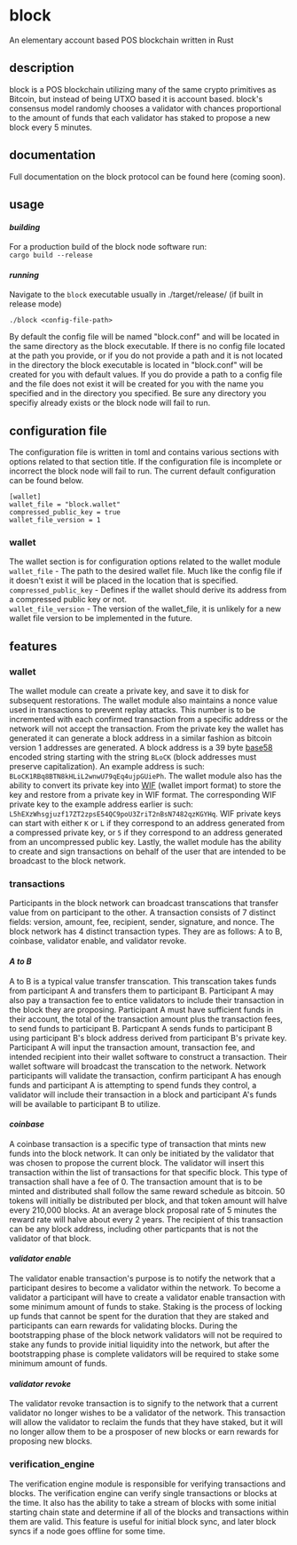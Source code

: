 # block
An elementary account based POS blockchain written in Rust

## description
block is a POS blockchain utilizing many of the same crypto primitives as Bitcoin, but instead of being UTXO based it is account based. block's consensus model randomly chooses a validator with chances proportional to the amount of funds that each validator has staked to propose a new block every 5 minutes.

## documentation
Full documentation on the block protocol can be found here (coming soon).

## usage
#### *building*
For a production build of the block node software run:\
`cargo build --release`

#### *running*
Navigate to the `block` executable usually in ./target/release/ (if built in release mode)

`./block <config-file-path>`

By default the config file will be named "block.conf" and will be located in the same directory as the block executable. If there is no config file located at the path you provide, or if you do not provide a path and it is not located in the directory the block executable is located in "block.conf" will be created for you with default values. If you do provide a path to a config file and the file does not exist it will be created for you with the name you specified and in the directory you specified. Be sure any directory you specifiy already exists or the block node will fail to run.

## configuration file
The configuration file is written in toml and contains various sections with options related to that section title. If the configuration file is incomplete or incorrect the block node will fail to run. The current default configuration can be found below.
```
[wallet]
wallet_file = "block.wallet"
compressed_public_key = true
wallet_file_version = 1
```
### wallet
The wallet section is for configuration options related to the wallet module\
`wallet_file` - The path to the desired wallet file. Much like the config file if it doesn't exist it will be placed in the location that is specified.\
`compressed_public_key` - Defines if the wallet should derive its address from a compressed public key or not.\
`wallet_file_version` - The version of the wallet_file, it is unlikely for a new wallet file version to be implemented in the future.

## features
### wallet
The wallet module can create a private key, and save it to disk for subsequent restorations. The wallet module also maintains a nonce value used in transactions to prevent replay attacks. This number is to be incremented with each confirmed transaction from a specific address or the network will not accept the transaction. From the private key the wallet has generated it can generate a block address in a similar fashion as bitcoin version 1 addresses are generated. A block address is a 39 byte [base58](https://en.bitcoin.it/wiki/Base58Check_encoding) encoded string starting with the string `BLoCK` (block addresses must preserve capitalization). An example address is such: `BLoCK1RBq8BTN8kHLiL2wnwU79qEq4ujpGUiePh`. The wallet module also has the ability to convert its private key into [WIF](https://en.bitcoin.it/wiki/Wallet_import_format) (wallet import format) to store the key and restore from a private key in WIF format. The corresponding WIF private key to the example address earlier is such: `L5hEXzWhsgjuzf17ZT2zpsE54QC9poU3ZriT2nBsN7482qzKGYHq`. WIF private keys can start with either `K` or `L` if they correspond to an address generated from a compressed private key, or `5` if they correspond to an address generated from an uncompressed public key. Lastly, the wallet module has the ability to create and sign transactions on behalf of the user that are intended to be broadcast to the block network.

### transactions
Participants in the block network can broadcast transcations that transfer value from on participant to the other. A transaction consists of 7 distinct fields: version, amount, fee, recipient, sender, signature, and nonce. The block network has 4 distinct transaction types. They are as follows: A to B, coinbase, validator enable, and validator revoke.
#### *A to B*
A to B is a typical value transfer transcation. This transcation takes funds from participant A and transfers them to participant B. Participant A may also pay a transaction fee to entice validators to include their transaction in the block they are proposing. Participant A must have sufficient funds in their account, the total of the transaction amount plus the transaction fees, to send funds to participant B. Particpant A sends funds to participant B using participant B's block address derived from participant B's private key. Participant A will input the transaction amount, transaction fee, and intended recipient into their wallet software to construct a transaction. Their wallet software will broadcast the transcation to the network. Network participants will validate the transaction, confirm participant A has enough funds and participant A is attempting to spend funds they control, a validator will include their transaction in a block and participant A's funds will be available to participant B to utilize.
#### *coinbase*
A coinbase transaction is a specific type of transaction that mints new funds into the block network. It can only be initiated by the validator that was chosen to propose the current block. The validator will insert this transaction within the list of transactions for that specific block. This type of transaction shall have a fee of 0. The transaction amount that is to be minted and distributed shall follow the same reward schedule as bitcoin. 50 tokens will initially be distributed per block, and that token amount will halve every 210,000 blocks. At an average block proposal rate of 5 minutes the reward rate will halve about every 2 years. The recipient of this transaction can be any block address, including other particpants that is not the validator of that block.
#### *validator enable*
The validator enable transaction's purpose is to notify the network that a participant desires to become a validator within the network. To become a validator a participant will have to create a validator enable transaction with some minimum amount of funds to stake. Staking is the process of locking up funds that cannot be spent for the duration that they are staked and participants can earn rewards for validating blocks. During the bootstrapping phase of the block network validators will not be required to stake any funds to provide initial liquidity into the network, but after the bootstrapping phase is complete validators will be required to stake some minimum amount of funds. 
#### *validator revoke*
The validator revoke transaction is to signify to the network that a current validator no longer wishes to be a validator of the network. This transaction will allow the validator to reclaim the funds that they have staked, but it will no longer allow them to be a prosposer of new blocks or earn rewards for proposing new blocks.

### verification_engine
The verification engine module is responsible for verifying transactions and blocks. The verification engine can verify single transactions or blocks at the time. It also has the ability to take a stream of blocks with some initial starting chain state and determine if all of the blocks and transactions within them are valid. This feature is useful for initial block sync, and later block syncs if a node goes offline for some time.
